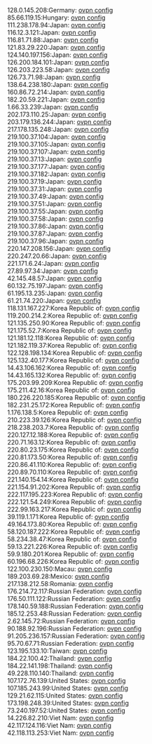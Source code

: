 128.0.145.208:Germany: [ovpn config](vpn/128_0_145_208.ovpn)  
85.66.119.15:Hungary: [ovpn config](vpn/85_66_119_15.ovpn)  
111.238.178.94:Japan: [ovpn config](vpn/111_238_178_94.ovpn)  
116.12.3.121:Japan: [ovpn config](vpn/116_12_3_121.ovpn)  
116.81.71.88:Japan: [ovpn config](vpn/116_81_71_88.ovpn)  
121.83.29.220:Japan: [ovpn config](vpn/121_83_29_220.ovpn)  
124.140.197.156:Japan: [ovpn config](vpn/124_140_197_156.ovpn)  
126.200.184.101:Japan: [ovpn config](vpn/126_200_184_101.ovpn)  
126.203.223.58:Japan: [ovpn config](vpn/126_203_223_58.ovpn)  
126.73.71.98:Japan: [ovpn config](vpn/126_73_71_98.ovpn)  
138.64.238.180:Japan: [ovpn config](vpn/138_64_238_180.ovpn)  
160.86.72.214:Japan: [ovpn config](vpn/160_86_72_214.ovpn)  
182.20.59.221:Japan: [ovpn config](vpn/182_20_59_221.ovpn)  
1.66.33.239:Japan: [ovpn config](vpn/1_66_33_239.ovpn)  
202.173.110.25:Japan: [ovpn config](vpn/202_173_110_25.ovpn)  
203.179.136.244:Japan: [ovpn config](vpn/203_179_136_244.ovpn)  
217.178.135.248:Japan: [ovpn config](vpn/217_178_135_248.ovpn)  
219.100.37.104:Japan: [ovpn config](vpn/219_100_37_104.ovpn)  
219.100.37.105:Japan: [ovpn config](vpn/219_100_37_105.ovpn)  
219.100.37.107:Japan: [ovpn config](vpn/219_100_37_107.ovpn)  
219.100.37.13:Japan: [ovpn config](vpn/219_100_37_13.ovpn)  
219.100.37.177:Japan: [ovpn config](vpn/219_100_37_177.ovpn)  
219.100.37.182:Japan: [ovpn config](vpn/219_100_37_182.ovpn)  
219.100.37.19:Japan: [ovpn config](vpn/219_100_37_19.ovpn)  
219.100.37.31:Japan: [ovpn config](vpn/219_100_37_31.ovpn)  
219.100.37.49:Japan: [ovpn config](vpn/219_100_37_49.ovpn)  
219.100.37.51:Japan: [ovpn config](vpn/219_100_37_51.ovpn)  
219.100.37.55:Japan: [ovpn config](vpn/219_100_37_55.ovpn)  
219.100.37.58:Japan: [ovpn config](vpn/219_100_37_58.ovpn)  
219.100.37.86:Japan: [ovpn config](vpn/219_100_37_86.ovpn)  
219.100.37.87:Japan: [ovpn config](vpn/219_100_37_87.ovpn)  
219.100.37.96:Japan: [ovpn config](vpn/219_100_37_96.ovpn)  
220.147.208.156:Japan: [ovpn config](vpn/220_147_208_156.ovpn)  
220.247.20.66:Japan: [ovpn config](vpn/220_247_20_66.ovpn)  
221.171.6.24:Japan: [ovpn config](vpn/221_171_6_24.ovpn)  
27.89.97.34:Japan: [ovpn config](vpn/27_89_97_34.ovpn)  
42.145.48.57:Japan: [ovpn config](vpn/42_145_48_57.ovpn)  
60.132.75.197:Japan: [ovpn config](vpn/60_132_75_197.ovpn)  
61.195.13.235:Japan: [ovpn config](vpn/61_195_13_235.ovpn)  
61.21.74.220:Japan: [ovpn config](vpn/61_21_74_220.ovpn)  
118.131.167.227:Korea Republic of: [ovpn config](vpn/118_131_167_227.ovpn)  
119.200.214.2:Korea Republic of: [ovpn config](vpn/119_200_214_2.ovpn)  
121.135.250.90:Korea Republic of: [ovpn config](vpn/121_135_250_90.ovpn)  
121.175.52.7:Korea Republic of: [ovpn config](vpn/121_175_52_7.ovpn)  
121.181.12.118:Korea Republic of: [ovpn config](vpn/121_181_12_118.ovpn)  
121.182.119.37:Korea Republic of: [ovpn config](vpn/121_182_119_37.ovpn)  
122.128.198.134:Korea Republic of: [ovpn config](vpn/122_128_198_134.ovpn)  
125.132.40.177:Korea Republic of: [ovpn config](vpn/125_132_40_177.ovpn)  
14.43.106.162:Korea Republic of: [ovpn config](vpn/14_43_106_162.ovpn)  
14.43.165.132:Korea Republic of: [ovpn config](vpn/14_43_165_132.ovpn)  
175.203.99.209:Korea Republic of: [ovpn config](vpn/175_203_99_209.ovpn)  
175.211.42.16:Korea Republic of: [ovpn config](vpn/175_211_42_16.ovpn)  
180.226.220.185:Korea Republic of: [ovpn config](vpn/180_226_220_185.ovpn)  
182.231.25.172:Korea Republic of: [ovpn config](vpn/182_231_25_172.ovpn)  
1.176.138.5:Korea Republic of: [ovpn config](vpn/1_176_138_5.ovpn)  
210.223.39.126:Korea Republic of: [ovpn config](vpn/210_223_39_126.ovpn)  
218.238.203.7:Korea Republic of: [ovpn config](vpn/218_238_203_7.ovpn)  
220.127.12.188:Korea Republic of: [ovpn config](vpn/220_127_12_188.ovpn)  
220.71.163.12:Korea Republic of: [ovpn config](vpn/220_71_163_12.ovpn)  
220.80.23.175:Korea Republic of: [ovpn config](vpn/220_80_23_175.ovpn)  
220.81.173.50:Korea Republic of: [ovpn config](vpn/220_81_173_50.ovpn)  
220.86.41.110:Korea Republic of: [ovpn config](vpn/220_86_41_110.ovpn)  
220.89.70.110:Korea Republic of: [ovpn config](vpn/220_89_70_110.ovpn)  
221.140.154.14:Korea Republic of: [ovpn config](vpn/221_140_154_14.ovpn)  
221.154.91.202:Korea Republic of: [ovpn config](vpn/221_154_91_202.ovpn)  
222.117.195.223:Korea Republic of: [ovpn config](vpn/222_117_195_223.ovpn)  
222.121.54.249:Korea Republic of: [ovpn config](vpn/222_121_54_249.ovpn)  
222.99.163.217:Korea Republic of: [ovpn config](vpn/222_99_163_217.ovpn)  
39.119.1.171:Korea Republic of: [ovpn config](vpn/39_119_1_171.ovpn)  
49.164.173.80:Korea Republic of: [ovpn config](vpn/49_164_173_80.ovpn)  
58.120.187.222:Korea Republic of: [ovpn config](vpn/58_120_187_222.ovpn)  
58.234.38.47:Korea Republic of: [ovpn config](vpn/58_234_38_47.ovpn)  
59.13.221.226:Korea Republic of: [ovpn config](vpn/59_13_221_226.ovpn)  
59.9.180.201:Korea Republic of: [ovpn config](vpn/59_9_180_201.ovpn)  
60.196.68.226:Korea Republic of: [ovpn config](vpn/60_196_68_226.ovpn)  
122.100.230.150:Macau: [ovpn config](vpn/122_100_230_150.ovpn)  
189.203.69.28:Mexico: [ovpn config](vpn/189_203_69_28.ovpn)  
217.138.212.58:Romania: [ovpn config](vpn/217_138_212_58.ovpn)  
176.214.72.117:Russian Federation: [ovpn config](vpn/176_214_72_117.ovpn)  
176.50.111.122:Russian Federation: [ovpn config](vpn/176_50_111_122.ovpn)  
178.140.59.188:Russian Federation: [ovpn config](vpn/178_140_59_188.ovpn)  
185.12.253.48:Russian Federation: [ovpn config](vpn/185_12_253_48.ovpn)  
2.62.145.72:Russian Federation: [ovpn config](vpn/2_62_145_72.ovpn)  
90.188.92.196:Russian Federation: [ovpn config](vpn/90_188_92_196.ovpn)  
91.205.236.157:Russian Federation: [ovpn config](vpn/91_205_236_157.ovpn)  
95.70.67.71:Russian Federation: [ovpn config](vpn/95_70_67_71.ovpn)  
123.195.133.10:Taiwan: [ovpn config](vpn/123_195_133_10.ovpn)  
184.22.100.42:Thailand: [ovpn config](vpn/184_22_100_42.ovpn)  
184.22.141.198:Thailand: [ovpn config](vpn/184_22_141_198.ovpn)  
49.228.110.140:Thailand: [ovpn config](vpn/49_228_110_140.ovpn)  
107.172.76.139:United States: [ovpn config](vpn/107_172_76_139.ovpn)  
107.185.243.99:United States: [ovpn config](vpn/107_185_243_99.ovpn)  
129.21.62.115:United States: [ovpn config](vpn/129_21_62_115.ovpn)  
173.198.248.39:United States: [ovpn config](vpn/173_198_248_39.ovpn)  
73.240.197.52:United States: [ovpn config](vpn/73_240_197_52.ovpn)  
14.226.82.210:Viet Nam: [ovpn config](vpn/14_226_82_210.ovpn)  
42.117.124.116:Viet Nam: [ovpn config](vpn/42_117_124_116.ovpn)  
42.118.113.253:Viet Nam: [ovpn config](vpn/42_118_113_253.ovpn)  
